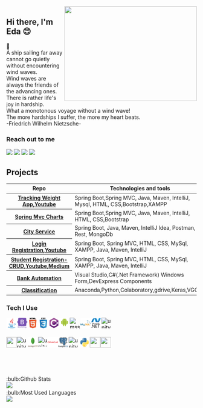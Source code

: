 
<img src="https://media.giphy.com/media/VhLes6jbgrKSBkjSPM/giphy.gif" align="right" width="350" height="250">

## Hi there, I'm Eda :blush: 
🌱  
A ship sailing far away cannot go quietly without encountering wind waves. 
<br/>
Wind waves are always the friends of the advancing ones.
<br/>
There is rather life's joy in hardship.
<br/>
What a monotonous voyage without a wind wave! 
<br/>
The more hardships I suffer, the more my heart beats. 
<br/>
-Friedrich Wilhelm Nietzsche-

### Reach out to me

<tr>
<td>
 <a href="https://www.linkedin.com/in/eda-ka%C5%9F-289943180/"><img  width="22" src="https://unpkg.com/simple-icons@v5/icons/linkedin.svg" /></a>
  <a href="https://www.youtube.com/channel/UCcL288xeuXnGSx1QFw4Wuwg"><img  width="22" src="https://unpkg.com/simple-icons@v5/icons/youtube.svg" /></a>
 <a href="https://medium.com/@bornthiseda"><img  width="22" src="https://unpkg.com/simple-icons@v5/icons/medium.svg" /></a>
  <a href="https://leetcode.com/edakas/"><img  width="22"  src="https://img.icons8.com/external-tal-revivo-shadow-tal-revivo/24/000000/external-level-up-your-coding-skills-and-quickly-land-a-job-logo-shadow-tal-revivo.png" /></a>

</td>
</tr>


## Projects
<table class="table">
  <thead>
    <tr>
      <th scope="col">Repo</th>
      <th scope="col">Technologies and tools</th>
      <th scope="col">Status</th>
      <th scope="col">Year</th>
    </tr>
  </thead>
  <tbody>
       <tr>
      <th scope="row"><a href="https://github.com/edakass/Tracking_Weight_Application">Tracking Weight App</a>,<a href="https://www.youtube.com/watch?v=p9d0fenGGe0">Youtube</a></th>
      <td>Spring Boot,Spring MVC, Java, Maven, IntelliJ, Mysql, HTML, CSS,Bootstrap,XAMPP</td>
      <td>Finished</td>
      <td>2022</td>
    </tr>
   <tr>
      <th scope="row"><a href="https://github.com/edakass/Charts_Spring_Boot">Spring Mvc Charts</a></th>
      <td>Spring Boot,Spring MVC, Java, Maven, IntelliJ, HTML, CSS,Bootstrap</td>
      <td>Finished</td>
      <td>2022</td>
    </tr>
    <tr>
    <tr>
      <th scope="row"><a href="https://github.com/edakass/CRUD_CityService_SpringBoot_Java_MongoDb">City Service</a></th>
      <td>Spring Boot, Java, Maven, IntelliJ Idea, Postman, Rest, MongoDb</td>
      <td>Finished</td>
      <td>2021</td>
    </tr>
    <tr>
      <th scope="row"><a href="https://github.com/edakass/Login_Registration_SpringBoot_Java">Login Registration</a>,<a href="https://www.youtube.com/watch?v=lOXvK9L1ZMM">Youtube</a></th>
      <td>Spring Boot, Spring MVC, HTML, CSS, MySql, XAMPP, Java, Maven, IntelliJ</td>
      <td>Finished</td>
      <td>2021</td>
    </tr>
    <tr>
      <th scope="row"><a href="https://github.com/edakass/StudentRegistration_SpringBoot_">Student Registration-CRUD</a>,<a href="https://www.youtube.com/watch?v=KA6p2Su1zaE">Youtube</a>,<a href="https://medium.com/@bornthiseda/springframework-thymeleaf-mysql-bootstrap-student-crud-example-11bc845a7184">Medium</a></th>
      <td>Spring Boot, Spring MVC, HTML, CSS, MySql, XAMPP, Java, Maven, IntelliJ</td>
      <td>Finished</td>
      <td>2021</td>
    </tr>
     <tr>
      <th scope="row"><a href="https://github.com/edakass/BankProject">Bank Automation</a></th>
      <td>Visual Studio,C#(.Net Framework) Windows Form,DevExpress Components</td>
      <td>Finished</td>
      <td>2021</td>
    </tr>
    <tr>
      <th scope="row"><a href="https://github.com/edakass/siniflandirma_classification">Classification</a></th>
      <td>Anaconda,Python,Colaboratory,gdrive,Keras,VGG16</td>
      <td>Finished</td>
      <td>2020</td>
    </tr>
    
  </tbody>
</table>


### Tech I Use

<img align="left" src="https://raw.githubusercontent.com/devicons/devicon/master/icons/java/java-original.svg" alt="java" width="28" height="28">
<img align="left" src="https://raw.githubusercontent.com/devicons/devicon/master/icons/bootstrap/bootstrap-plain-wordmark.svg" width="28" height="28">
<img align="left" src="https://raw.githubusercontent.com/devicons/devicon/master/icons/html5/html5-original-wordmark.svg" alt="html5" width="28" height="28">
<img align="left" src="https://raw.githubusercontent.com/devicons/devicon/master/icons/css3/css3-original-wordmark.svg" alt="css3" width="28" height="28">
<img align="left" src="https://raw.githubusercontent.com/devicons/devicon/master/icons/csharp/csharp-original.svg" alt="csharp" width="28" height="28">
<img align="left" src="https://raw.githubusercontent.com/devicons/devicon/master/icons/android/android-original-wordmark.svg" alt="android" width="28" height="28">
<img align="left" src="https://www.svgrepo.com/show/303229/microsoft-sql-server-logo.svg" alt="mssql" width="28" height="28"/>
<img align="left" src="https://raw.githubusercontent.com/devicons/devicon/master/icons/mysql/mysql-original-wordmark.svg" alt="mysql" width="28" height="28">
<img align="left" src="https://raw.githubusercontent.com/devicons/devicon/master/icons/dot-net/dot-net-original-wordmark.svg" alt="unity" width="28" height="28">
<img align="left" src="https://www.vectorlogo.zone/logos/firebase/firebase-icon.svg" alt="unity" width="28" height="28">
<br/>
<br/>
<br/>
<img align="left" src="https://www.vectorlogo.zone/logos/springio/springio-icon.svg" width="28" height="28">
<img align="left" src="https://www.vectorlogo.zone/logos/git-scm/git-scm-icon.svg" alt="unity" width="28" height="28">
<img align="left" src="https://raw.githubusercontent.com/devicons/devicon/master/icons/mongodb/mongodb-original-wordmark.svg" alt="unity" width="28" height="28">
<img align="left" src="https://www.vectorlogo.zone/logos/opencv/opencv-icon.svg" alt="unity" width="25" height="25">
<img align="left" src="https://raw.githubusercontent.com/devicons/devicon/master/icons/oracle/oracle-original.svg" alt="unity" width="28" height="28">
<img align="left" src="https://raw.githubusercontent.com/devicons/devicon/master/icons/postgresql/postgresql-original-wordmark.svg" alt="unity" width="28" height="28">
<img align="left" src="https://www.vectorlogo.zone/logos/getpostman/getpostman-icon.svg" alt="unity" width="28" height="28">
<img align="left" src="https://raw.githubusercontent.com/devicons/devicon/master/icons/python/python-original.svg" width="28" height="28">
<img align="left" src="https://upload.wikimedia.org/wikipedia/commons/0/05/Scikit_learn_logo_small.svg" width="28" height="28">
<img align="left" src="https://www.vectorlogo.zone/logos/tensorflow/tensorflow-icon.svg" width="28" height="28">
<br/>
<br/>
<br/>
<br>


<br/>

<br>

 <summary>:bulb:Github Stats</summary>
 <img src="https://github-readme-stats.vercel.app/api?username=edakass&&theme=radical">


<br/>

 <summary>:bulb:Most Used Languages</summary>
 <img src="https://github-readme-stats.vercel.app/api/top-langs/?username=edakass&layout=compact">


[linkedin]:https://www.linkedin.com/in/eda-ka%C5%9F-289943180/
[medium]:https://medium.com/@bornthiseda
[youtube]:https://www.youtube.com/channel/UCcL288xeuXnGSx1QFw4Wuwg?view_as=subscriber

